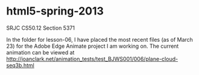 html5-spring-2013
=================

SRJC CS50.12 Section 5371

In the folder for lesson-06, I have placed the most recent files (as of March 23) for the Adobe Edge Animate project I am working on. The current animation can be viewed at http://joanclark.net/animation_tests/test_BJWS001/006/plane-cloud-seq3b.html